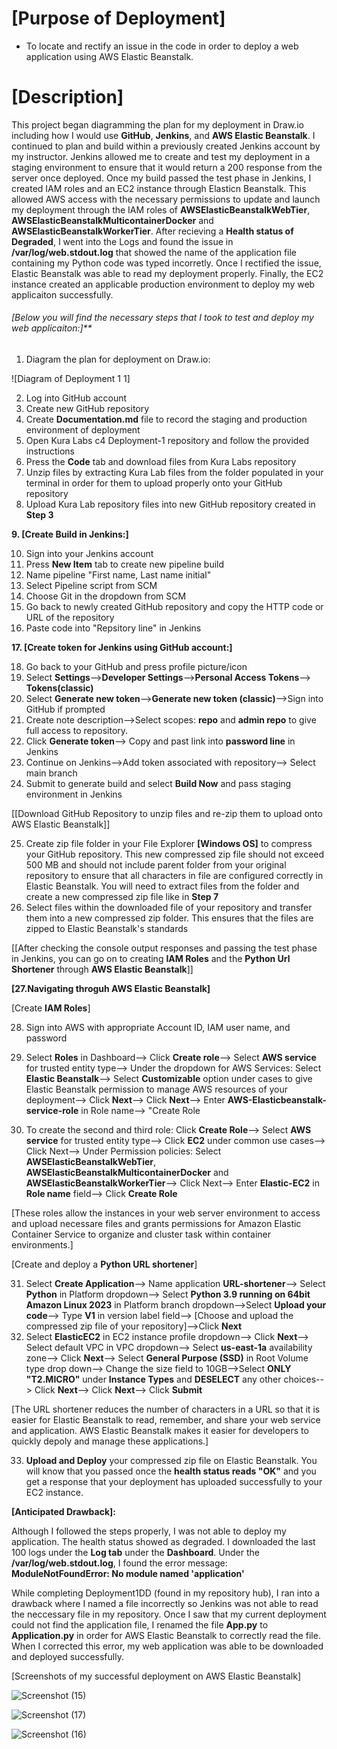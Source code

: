 # [Purpose of Deployment]

* To locate and rectify an issue in the code in order to deploy a web application using AWS Elastic Beanstalk.

# [Description]

This project began diagramming the plan for my deployment in Draw.io including how I would use **GitHub**, **Jenkins**, and **AWS Elastic Beanstalk**. I continued to plan and build within a previously created Jenkins account by my instructor. Jenkins allowed me to create and test my deployment in a staging environment to ensure that it would return a 200 response from the server once deployed. Once my build passed the test phase in Jenkins, I created IAM roles and an EC2 instance through Elasticn Beanstalk. This allowed AWS access with the necessary permissions to update and launch my deployment through the IAM roles of **AWSElasticBeanstalkWebTier**, **AWSElasticBeanstalkMulticontainerDocker** and **AWSElasticBeanstalkWorkerTier**. After recieving a **Health status of Degraded**, I went into the Logs and found the issue in **/var/log/web.stdout.log** that showed the name of the application file containing my Python code was typed incorretly. Once I rectified the issue, Elastic Beanstalk was able to read my deployment properly. Finally, the EC2 instance created an applicable production environment to deploy my web applicaiton successfully. 

###### [Below you will find the necessary steps that I took to test and deploy my web applicaiton:]**

1. Diagram the plan for deployment on Draw.io:
   
![Diagram of Deployment 1 1]

2. Log into GitHub account
3. Create new GitHub repository
4. Create **Documentation.md** file to record the staging and production environment of deployment
5. Open Kura Labs c4 Deployment-1 repository and follow the provided instructions
6. Press the **Code** tab and download files from Kura Labs repository
7. Unzip files by extracting Kura Lab files from the folder populated in your terminal in order for them to upload properly onto your GitHub repository 
8. Upload Kura Lab repository files into new GitHub repository created in **Step 3**
   

**9. [Create Build in Jenkins:]**


10. Sign into your Jenkins account
11. Press **New Item** tab to create new pipeline build
12. Name pipeline "First name, Last name initial"
13. Select Pipeline script from SCM
14. Choose Git in the dropdown from SCM
15. Go back to newly created GitHub repository and copy the HTTP code or URL of the repository
16. Paste code into "Repsitory line" in Jenkins
    

**17. [Create token for Jenkins using GitHub account:]**


18. Go back to your GitHub and press profile picture/icon
19. Select **Settings**-->**Developer Settings**-->**Personal Access Tokens**--> **Tokens(classic)**
20. Select **Generate new token**-->**Generate new token (classic)**-->Sign into GitHub if prompted
21. Create note description-->Select scopes: **repo** and **admin repo** to give full access to repository.
22. Click **Generate token**--> Copy and past link into **password line** in Jenkins
23. Continue on Jenkins-->Add token associated with repository--> Select main branch
24. Submit to generate build and select **Build Now** and pass staging environment in Jenkins 

[[Download GitHub Repository to unzip files and re-zip them to upload onto AWS Elastic Beanstalk]]

25. Create zip file folder in your File Explorer **[Windows OS]** to compress your GitHub repository. This new compressed zip file should not exceed 500 MB and should not include parent folder from your original repository to ensure that all characters in file are configured correctly in Elastic Beanstalk. You will need to extract files from the folder and create a new compressed zip file like in **Step 7**
26. Select files within the downloaded file of your repository and transfer them into a new compressed zip folder. This ensures that the files are zipped to Elastic Beanstalk's standards

[[After checking the console output responses and passing the test phase in Jenkins, you can go on to creating **IAM Roles** and the **Python Url Shortener** through **AWS Elastic Beanstalk**]]


**[27.Navigating throguh AWS Elastic Beanstalk]**


[Create **IAM Roles**]

28. Sign into AWS with appropriate Account ID, IAM user name, and password
    
29. Select **Roles** in Dashboard--> Click **Create role**--> Select **AWS service** for trusted entity type--> Under the dropdown for AWS Services: Select **Elastic Beanstalk**--> Select **Customizable** option under cases to give Elastic Beanstalk permission to manage AWS resources of your deployment--> Click **Next**--> Click **Next**--> Enter **AWS-Elasticbeanstalk-service-role** in Role name--> "Create Role
    
30. To create the second and third role: Click **Create Role**--> Select **AWS service** for trusted entity type--> Click **EC2** under common use cases--> Click Next--> Under Permission policies: Select **AWSElasticBeanstalkWebTier**, **AWSElasticBeanstalkMulticontainerDocker** and **AWSElasticBeanstalkWorkerTier**--> Click Next--> Enter **Elastic-EC2** in **Role name** field--> Click **Create Role**
    
[These roles allow the instances in your web server environment to access and upload necessare files and grants permissions for Amazon Elastic Container Service to organize and cluster task within container environments.]

[Create and deploy a **Python URL shortener**]

31. Select **Create Application**--> Name application **URL-shortener**--> Select **Python** in Platform dropdown--> Select **Python 3.9 running on 64bit Amazon Linux 2023** in Platform branch dropdown-->Select **Upload your code**--> Type **V1** in version label field--> [Choose and upload the compressed zip file of your repository]-->Click **Next**
32. Select **ElasticEC2** in EC2 instance profile dropdown--> Click **Next**--> Select default VPC in VPC dropdown--> Select **us-east-1a** availability zone--> Click **Next**--> Select **General Purpose (SSD)** in Root Volume type drop down--> Change the size field to 10GB-->Select **ONLY "T2.MICRO"** under **Instance Types** and **DESELECT** any other choices--> Click **Next**--> Click **Next**--> Click **Submit**
    
[The URL shortener reduces the number of characters in a URL so that it is easier for Elastic Beanstalk to read, remember, and share your web service and application. AWS Elastic Beanstalk makes it easier for developers to quickly depoly and manage these applications.]

33. **Upload and Deploy** your compressed zip file on Elastic Beanstalk. You will know that you passed once the **health status reads "OK"** and you get a response that your deployment has uploaded successfully to your EC2 instance.

**[Anticipated Drawback]:**

Although I followed the steps properly, I was not able to deploy my application. The health status showed as degraded. I downloaded the last 100 logs under the **Log tab** under the **Dashboard**. Under the **/var/log/web.stdout.log**, I found the error message: **ModuleNotFoundError: No module named 'application'**

While completing Deployment1DD (found in my repository hub), I ran into a drawback where I named a file incorrectly so Jenkins was not able to read the neccessary file in my repository. Once I saw that my current deployment could not find the application file, I renamed the file **App.py** to **Application.py** in order for AWS Elastic Beanstalk to correctly read the file. When I corrected this error, my web application was able to be downloaded and deployed successfully. 

[Screenshots of my successful deployment on AWS Elastic Beanstalk]

![Screenshot (15)](https://github.com/DANNYDEE93/Deployment1.1D/assets/140758597/1ebec1c6-214d-4541-8a8c-ab04c5d43eb0)

![Screenshot (17)](https://github.com/DANNYDEE93/Deployment1.1D/assets/140758597/43be06cf-7c68-44c1-a7e0-07d7a050483a)

![Screenshot (16)](https://github.com/DANNYDEE93/Deployment1.1D/assets/140758597/d7048315-034c-4534-bd1f-9cca8f9e7d42)
